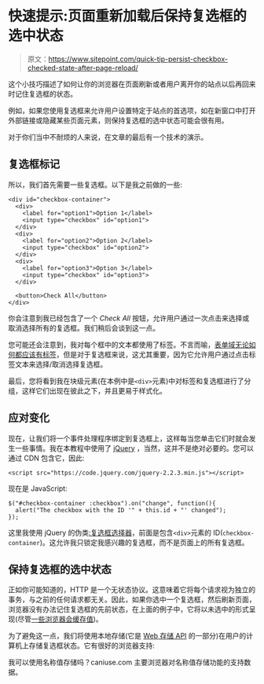 # 快速提示:页面重新加载后保持复选框的选中状态

> 原文：<https://www.sitepoint.com/quick-tip-persist-checkbox-checked-state-after-page-reload/>

这个小技巧描述了如何让你的浏览器在页面刷新或者用户离开你的站点以后再回来时记住复选框的状态。

例如，如果您使用复选框来允许用户设置特定于站点的首选项，如在新窗口中打开外部链接或隐藏某些页面元素，则保持复选框的选中状态可能会很有用。

对于你们当中不耐烦的人来说，在文章的最后有一个技术的演示。

## 复选框标记

所以，我们首先需要一些复选框。以下是我之前做的一些:

```
<div id="checkbox-container">
  <div>
    <label for="option1">Option 1</label>
    <input type="checkbox" id="option1">
  </div>
  <div>
    <label for="option2">Option 2</label>
    <input type="checkbox" id="option2">
  </div>
  <div>
    <label for="option3">Option 3</label>
    <input type="checkbox" id="option3">
  </div>

  <button>Check All</button>
</div> 
```

你会注意到我已经包含了一个 *Check All* 按钮，允许用户通过一次点击来选择或取消选择所有的复选框。我们稍后会谈到这一点。

您可能还会注意到，我对每个框中的文本都使用了标签。不言而喻，[表单域无论如何都应该有标签](http://www.coolfields.co.uk/2011/04/accessible-forms-should-every-input-have-a-label/)，但是对于复选框来说，这尤其重要，因为它允许用户通过点击标签文本来选择/取消选择复选框。

最后，您将看到我在块级元素(在本例中是`<div>`元素)中对标签和复选框进行了分组，这样它们出现在彼此之下，并且更易于样式化。

## 应对变化

现在，让我们将一个事件处理程序绑定到复选框上，这样每当您单击它们时就会发生一些事情。我在本教程中使用了 [jQuery](http://jquery.com/) ，当然，这并不是绝对必要的。您可以通过 CDN 包含它，因此:

```
<script src="https://code.jquery.com/jquery-2.2.3.min.js"></script> 
```

现在是 JavaScript:

```
$("#checkbox-container :checkbox").on("change", function(){
  alert("The checkbox with the ID '" + this.id + "' changed");
}); 
```

这里我使用 jQuery 的伪类[:复选框选择器](https://api.jquery.com/checkbox-selector/)，前面是包含`<div>`元素的 ID(`checkbox-container`)。这允许我只锁定我感兴趣的复选框，而不是页面上的所有复选框。

## 保持复选框的选中状态

正如你可能知道的，HTTP 是一个无状态协议。这意味着它将每个请求视为独立的事务，与之前的任何请求都无关。因此，如果你选中一个复选框，然后刷新页面，浏览器没有办法记住复选框的先前状态，在上面的例子中，它将以未选中的形式呈现(尽管[一些浏览器会缓存值](http://stackoverflow.com/questions/299811/why-does-the-checkbox-stay-checked-when-reloading-the-page))。

为了避免这一点，我们将使用本地存储(它是 [Web 存储 API](https://developer.mozilla.org/en-US/docs/Web/API/Web_Storage_API/Using_the_Web_Storage_API) 的一部分)在用户的计算机上存储复选框状态。它有很好的浏览器支持:

我可以使用名称值存储吗？caniuse.com 主要浏览器对名称值存储功能的支持数据。